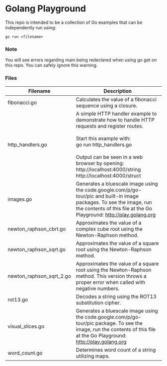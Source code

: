 # Golang Playground

This repo is intended to be a collection of Go examples that can be independently run using:

	go run <filename>

### Note

You will see errors regarding main being redeclared when using go get on this repo. You can safely ignore this warning.

### Files

Filename | Description
--- | ---
fibonacci.go | Calculates the value of a fibonacci sequence using a closure.
http_handlers.go | A simple HTTP handler example to demonstrate how to handle HTTP requests and register routes.<br/><br/>Start this example with:<br/>go run http_handlers.go<br/><br/>Output can be seen in a web browser by opening:<br/>http://localhost:4000/string<br/>http://localhost:4000/struct
images.go | Generates a bluescale image using the code.google.com/p/go-tour/pic and built-in image packages. To see the image, run the contents of this file at the Go Playground: http://play.golang.org
newton_raphson_cbrt.go | Approximates the value of a complex cube root using the Newton-Raphson method.
newton_raphson_sqrt.go | Approximates the value of a square root using the Newton-Raphson method.
newton_raphson_sqrt_2.go | Approximates the value of a square root using the Newton-Raphson method. This version throws a proper error when called with negative numbers.
rot13.go | Decodes a string using the ROT13 substitution cipher.
visual_slices.go | Generates a bluescale image using the code.google.com/p/go-tour/pic package. To see the image, run the contents of this file at the Go Playground: http://play.golang.org
word_count.go | Determines word count of a string utilizing maps.